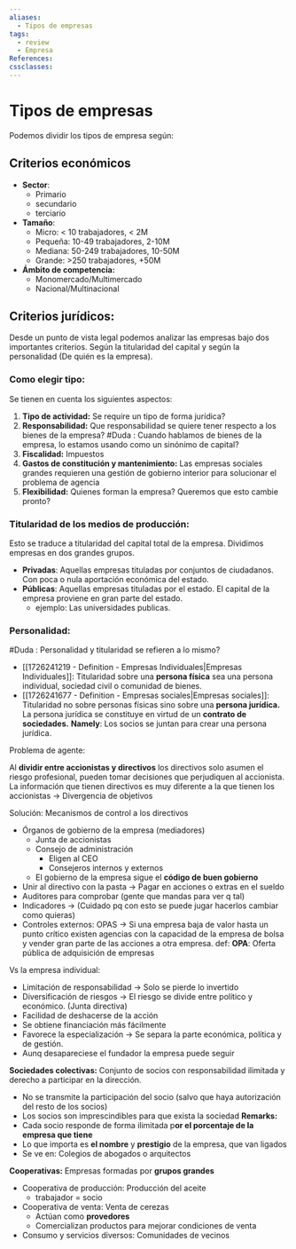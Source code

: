 ```yaml
---
aliases:
  - Tipos de empresas
tags:
  - review
  - Empresa
References: 
cssclasses:
---
```

# Tipos de empresas
Podemos dividir los tipos de empresa según: 
## Criterios económicos
+ **Sector**:
	+ Primario
	+ secundario
	+ terciario 
+ **Tamaño**: 
	+ Micro: < 10 trabajadores, < 2M
	+ Pequeña: 10-49 trabajadores, 2-10M
	+ Mediana: 50-249 trabajadores, 10-50M
	+ Grande: >250 trabajadores, +50M
+ **Ámbito de competencia:** 
	+ Monomercado/Multimercado
	+ Nacional/Multinacional

## Criterios jurídicos: 
Desde un punto de vista legal podemos analizar las empresas bajo dos importantes criterios. Según la titularidad del capital y según la personalidad (De quién es la empresa).
### Como elegir tipo: 
Se tienen en cuenta los siguientes aspectos:
1. **Tipo de actividad:** Se require un tipo de forma jurídica?
2. **Responsabilidad:** Que responsabilidad se quiere tener respecto a los bienes de la empresa?
#Duda : Cuando hablamos de bienes de la empresa, lo estamos usando como un sinónimo de capital?
3. **Fiscalidad:** Impuestos
4. **Gastos de constitución y mantenimiento:** Las empresas sociales grandes requieren una gestión de gobierno interior para solucionar el problema de agencia
5. **Flexibilidad:** Quienes forman la empresa? Queremos que esto cambie pronto?
### Titularidad de los medios de producción:
Esto se traduce a titularidad del capital total de la empresa. Dividimos empresas en dos grandes grupos.
+ **Privadas**: Aquellas empresas tituladas por conjuntos de ciudadanos. Con poca o nula aportación económica del estado.
+ **Públicas**: Aquellas empresas tituladas por el estado. El capital de la empresa proviene en gran parte del estado. 
	+ ejemplo: Las universidades publicas.
### Personalidad:
#Duda : Personalidad y titularidad se refieren a lo mismo?
+ [[1726241219 - Definition - Empresas Individuales|Empresas Individuales]]: 
	Titularidad sobre una **persona física** sea una persona individual, sociedad civil o comunidad de bienes. 
 + [[1726241677 - Definition - Empresas sociales|Empresas sociales]]: 
	Titularidad no sobre personas físicas sino sobre una **persona jurídica.** La persona jurídica se constituye en virtud de un **contrato de sociedades.** 
	**Namely**: Los socios se juntan para crear una persona jurídica.



Problema de agente: 

Al **dividir entre accionistas y directivos** los directivos solo asumen el riesgo profesional, pueden tomar decisiones que perjudiquen al accionista.
	  La información que tienen directivos es muy diferente a la que tienen los accionistas → Divergencia de objetivos

Solución: Mecanismos de control a los directivos
+ Órganos de gobierno de la empresa (mediadores)
	+ Junta de accionistas
	+ Consejo de administración
		+ Eligen al CEO
		+ Consejeros internos y externos
	+ El gobierno de la empresa sigue el **código de buen gobierno**
+ Unir al directivo con la pasta → Pagar en acciones o extras en el sueldo
+ Auditores para comprobar (gente que mandas para ver q tal)
+ Indicadores → (Cuidado pq con esto se puede jugar hacerlos cambiar como quieras)
+ Controles externos: OPAS → Si una empresa baja de valor hasta un punto crítico existen agencias con la capacidad de la empresa de bolsa y vender gran parte de las acciones a otra empresa. 
def:  **OPA**: Oferta pública de adquisición de empresas
	
Vs la empresa individual: 
+ Limitación de responsabilidad → Solo se pierde lo invertido
+ Diversificación de riesgos → El riesgo se divide entre político y económico. (Junta directiva)
+ Facilidad de deshacerse de la acción
+ Se obtiene financiación más fácilmente
+ Favorece la especialización → Se separa la parte económica, política y de gestión. 
+ Aunq desapareciese el fundador la empresa puede seguir 

**Sociedades colectivas:**
Conjunto de socios con responsabilidad ilimitada y derecho a participar en la dirección. 
+ No se transmite la participación del socio (salvo que haya autorización del resto de los socios)
+ Los socios son imprescindibles para que exista la sociedad
**Remarks:** 
+ Cada socio responde de forma ilimitada p**or el porcentaje de la empresa que tiene**
+ Lo que importa es **el nombre** y **prestigio** de la empresa, que van ligados
+ Se ve en: Colegios de abogados o arquitectos

**Cooperativas:**
Empresas formadas por **grupos grandes**
+ Cooperativa de producción: Producción del aceite
	+ trabajador = socio
+ Cooperativa de venta: Venta de cerezas
	+ Actúan como **provedores**
	+ Comercializan productos para mejorar condiciones de venta
+ Consumo y servicios diversos: Comunidades de vecinos

